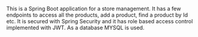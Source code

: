 This is a Spring Boot application for a store management. It has a few endpoints to access all the products, 
add a product, find a product by Id etc. 
It is secured with Spring Security and it has role based access control implemented with JWT.
As a database MYSQL is used.